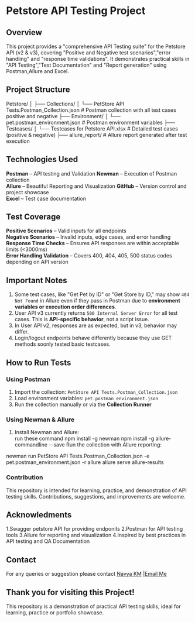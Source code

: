 # Petstore API Testing Project
## Overview
This project provides a "comprehensive API Testing suite" for the Petstore API (v2 & v3), covering "Positive and Negative test scenarios","error handling" and "response time validations".
It demonstrates practical skills in "API Testing","Test Documentation" and "Report generation" using Postman,Allure and Excel.

## Project Structure
Petstore/
│
├── Collections/
│ └── PetStore API Tests.Postman_Collection.json # Postman collection with all test cases positive and negative
├── Environment/
│ └── pet.postman_environment.json # Postman environment variables
├── Testcases/
│ └── Testcases for Petstore API.xlsx # Detailed test cases (positive & negative)
├── allure_report/ # Allure report generated after test execution

## Technologies Used
 **Postman** – API testing and Validation
 **Newman** –  Execution of Postman collection  
 **Allure** –  Beautiful Reporting and Visualization 
 **GitHub** – Version control and project showcase  
 **Excel** – Test case documentation  

## Test Coverage
 **Positive Scenarios** – Valid inputs for all endpoints  
 **Negative Scenarios** – Invalid inputs, edge cases, and error handling  
 **Response Time Checks** – Ensures API responses are within acceptable limits (<3000ms)  
 **Error Handling Validation** – Covers 400, 404, 405, 500 status codes depending on API version  
 
## Important Notes
1. Some test cases, like "Get Pet by ID" or "Get Store by ID," may show `404 Not Found` in Allure even if they pass in Postman due to **environment variables or execution order differences**.  
2. User API v3 currently returns `500 Internal Server Error` for all test cases. This is **API-specific behavior**, not a script issue.  
3. In User API v2, responses are as expected, but in v3, behavior may differ.  
4. Login/logout endpoints behave differently because they use GET methods soonly tested basic testcases.

## How to Run Tests

### Using Postman
1. Import the collection: `PetStore API Tests.Postman_Collection.json`  
2. Load environment variables: `pet.postman_environment.json`  
3. Run the collection manually or via the **Collection Runner**  

### Using Newman & Allure
1. Install Newman and Allure:  
run these command
npm install -g newman
npm install -g allure-commandline --save
Run the collection with Allure reporting:

newman run PetStore API Tests.Postman_Collection.json -e pet.postman_environment.json -r allure
allure serve allure-results

### Contribution

This repository is intended for learning, practice, and demonstration of API testing skills. Contributions, suggestions, and improvements are welcome.

## Acknowledments
1.Swagger petstore API for providing endponits
2.Postman for API testing tools
3.Allure for reporting and visualization
4.Inspired by best practices in API testing and QA Documentation

## Contact
For any queries or suggestion please contact
[Navya KM](https://github.com/navyakm9)   |[Email Me](mailto:navyakm.13@gmail.com)

## Thank you for visiting this Project!
  This repository is a demonstration of practical API testing skills, ideal for learning, practice or portfolio showcase.
